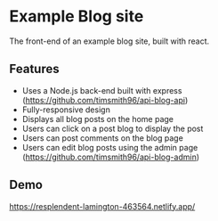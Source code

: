 # Example Blog site

The front-end of an example blog site, built with react. 

## Features

- Uses a Node.js back-end built with express (https://github.com/timsmith96/api-blog-api)
- Fully-responsive design
- Displays all blog posts on the home page
- Users can click on a post blog to display the post
- Users can post comments on the blog page
- Users can edit blog posts using the admin page (https://github.com/timsmith96/api-blog-admin)

## Demo

https://resplendent-lamington-463564.netlify.app/
